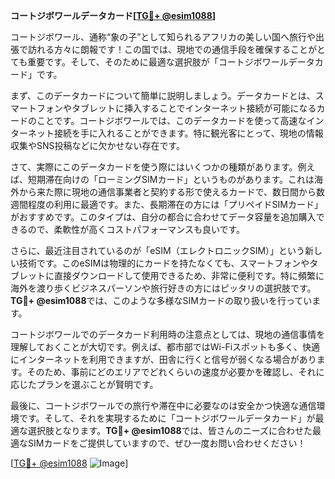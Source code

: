 **コートジボワールデータカード[[TG💪+ @esim1088](https://t.me/s/esim1088)]**

コートジボワール、通称“象の子”として知られるアフリカの美しい国へ旅行や出張で訪れる方々に朗報です！この国では、現地での通信手段を確保することがとても重要です。そして、そのために最適な選択肢が「コートジボワールデータカード」です。

まず、このデータカードについて簡単に説明しましょう。データカードとは、スマートフォンやタブレットに挿入することでインターネット接続が可能になるカードのことです。コートジボワールでは、このデータカードを使って高速なインターネット接続を手に入れることができます。特に観光客にとって、現地の情報収集やSNS投稿などに欠かせない存在です。

さて、実際にこのデータカードを使う際にはいくつかの種類があります。例えば、短期滞在向けの「ローミングSIMカード」というものがあります。これは海外から来た際に現地の通信事業者と契約する形で使えるカードで、数日間から数週間程度の利用に最適です。また、長期滞在の方には「プリペイドSIMカード」がおすすめです。このタイプは、自分の都合に合わせてデータ容量を追加購入できるので、柔軟性が高くコストパフォーマンスも良いです。

さらに、最近注目されているのが「eSIM（エレクトロニックSIM）」という新しい技術です。このeSIMは物理的にカードを持たなくても、スマートフォンやタブレットに直接ダウンロードして使用できるため、非常に便利です。特に頻繁に海外を渡り歩くビジネスパーソンや旅行好きの方にはピッタリの選択肢です。**TG💪+ @esim1088**では、このような多様なSIMカードの取り扱いを行っています。

コートジボワールでのデータカード利用時の注意点としては、現地の通信事情を理解しておくことが大切です。例えば、都市部ではWi-Fiスポットも多く、快適にインターネットを利用できますが、田舎に行くと信号が弱くなる場合があります。そのため、事前にどのエリアでどれくらいの速度が必要かを確認し、それに応じたプランを選ぶことが賢明です。

最後に、コートジボワールでの旅行や滞在中に必要なのは安全かつ快適な通信環境です。そして、それを実現するために「コートジボワールデータカード」が最適な選択肢となります。**TG💪+ @esim1088**では、皆さんのニーズに合わせた最適なSIMカードをご提供していますので、ぜひ一度お問い合わせください！

[[TG💪+ @esim1088](https://t.me/s/esim1088) ![Image](https://i.postimg.cc/Y0z9fWf4/image.png)]